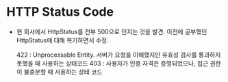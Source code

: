 # HTTP Status Code

- 현 회사에서 HttpStatus를 전부 500으로 던지는 것을 발견.
  이전에 공부했던 HttpStatus에 대해 복기하면서 수정.

  422 : Unprocessable Entity. 서버가 요청을 이해했지만 유효성 검사를 통과하지 못했을 때 사용하는 상태코드
  403 : 사용자가 인증 자격은 증명되었으나, 접근 권한이 불충분할 때 사용하는 상태 코드
